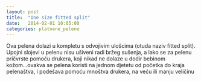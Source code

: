 ```yaml
---
layout: post
title:  "One size fitted split"
date:   2014-02-01 10:05:00
categories: platnene_pelene
---
```


Ova pelena dolazi u kompletu s odvojivim ulošcima (otuda naziv fitted split). Upojni slojevi u pelenu nisu ušiveni radi bržeg sušenja, a lako se za pelenu pričvrste pomoću drukera, koji nikad ne dolaze u dodir bebinom kožom...ovakva se pelena koristi na jednom djetetu od početka do kraja pelenaštva, i podešava pomoću mnoštva drukera, na veću ili manju veličinu
